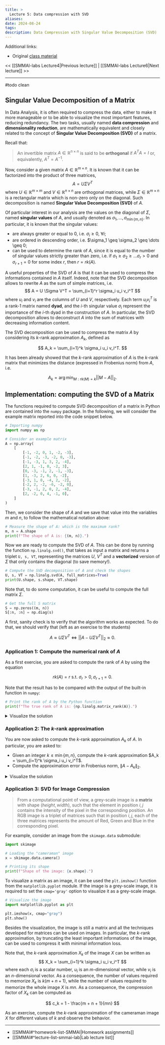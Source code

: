 ```yaml
---
title: >
  Lecture 5: Data compression with SVD
aliases: 
date: 2024-08-24
tags: 
description: Data Compression with Singular Value Decomposition (SVD)
---
```

Additional links: 
 - Original [class material](https://www.evangelistadavide.com/teaching/)

<< [[SMMAI-labs Lecture4|Previous lecture]] | [[SMMAI-labs Lecture6|Next lecture]] >>

---
#todo clean
## Singular Value Decomposition of a Matrix
In Data Analysis, it is often required to compress the data, either to make it more manageable or to be able to visualize the most important features, reducing redundancy. The two tasks, usually named **data compression** and **dimensionality reduction**, are mathematically equivalent and closely related to the concept of **Singular Value Decomposition (SVD)** of a matrix.

Recall that:

> An invertible matrix $A \in \mathbb{R}^{n \times n}$ is said to be **orthogonal** if $A^T A = I$ or, equivalently, $A^T = A^{-1}$. 

Now, consider a given matrix $A \in \mathbb{R}^{m \times n}$. It is known that it can be factorized into the product of three matrices,
$$
A = U \Sigma V^T
$$
where $U \in \mathbb{R}^{m \times m}$ and $V \in \mathbb{R}^{n \times n}$ are orthogonal matrices, while $\Sigma \in \mathbb{R}^{m \times n}$ is a rectangular matrix which is non-zero only on the diagonal. Such decomposition is named **Singular Value Decomposition (SVD)** of $A$.

Of particular interest in our analysis are the values on the diagonal of $\Sigma$, named **singular values** of $A$, and usually denoted as $\sigma_1, \dots, \sigma_{\min \{ m, n \}}$. In particular, it is known that the singular values:

- are always greater or equal to 0, i.e. $\sigma_i \geq 0$, $\forall i$;
- are ordered in descending order, i.e. $\sigma_1 \geq \sigma_2 \geq \dots \geq 0;
- can be used to determine the rank of $A$, since it is equal to the number of singular values strictly greater than zero, i.e. if $\sigma_1 \geq \sigma_2 \geq \dots \sigma_r > 0$ and $\sigma_{r+1} = 0$ for some index $r$, then $r = rk(A)$.

A useful properties of the SVD of $A$ is that it can be used to compress the informations contained in $A$ itself. Indeed, note that the SVD decomposition allows to rewrite $A$ as the sum of simple matrices, i.e.
$$
    A = U \Sigma V^T = \sum_{i=1}^r \sigma_i u_i v_i^T
$$
where $u_i$ and $v_i$ are the columns of $U$ and $V$, respectively. Each term $u_i v_i^T$ is a rank-1 matrix named **dyad**, and the $i$-th singular value $\sigma_i$ represent the importance of the $i$-th dyad in the construction of $A$. In particular, the SVD decomposition allows to deconstruct $A$ into the sum of matrices with decreasing information content. 

The SVD decomposition can be used to compress the matrix $A$ by considering its $k$-rank approximation $A_k$, defined as

$$
    A_k = \sum_{i=1}^k \sigma_i u_i v_i^T.
$$

It has been already showed that the $k$-rank approximation of $A$ is the $k$-rank matrix that minimizes the distance (expressed in Frobenius norm) from $A$, i.e.

$$
    A_k = \arg\min_{M: rk(M) = k} || M - A ||_2.
$$

## Implementation: computing the SVD of a Matrix
The functions required to compute SVD decomposition of a matrix in Python are contained into the `numpy` package. In the following, we will consider the example matrix reported into the code snippet below.

```python
# Importing numpy
import numpy as np

# Consider an example matrix
A = np.array(
    [
        [-1, -2, 0, 1, -2, -3],
        [-1, -2, -3, -2, 0, -3],
        [-1, -3, 1, 3, 2, -4],
        [2, 1, -1, 0, -2, 3],
        [0, -3, -1, 2, -1, -3],
        [1, -3, 2, 6, 0, -2],
        [-3, 1, 0, -4, 2, -2],
        [-2, 2, -2, -6, -2, 0],
        [-3, -1, 2, 0, 2, -4],
        [2, -2, 0, 4, -1, 0],
    ]
)
```

Then, we consider the shape of $A$ and we save that value into the variables $m$ and $n$, to follow the mathematical notation above:

```python
# Measure the shape of A: which is the maximum rank?
m, n = A.shape
print(f"The shape of A is: {(m, n)}.")
```

Now we are ready to compute the SVD of $A$. This can be done by running the function `np.linalg.svd()`, that takes as input a matrix and returns a triplet `U, s, VT`, representing the matrices $U$, $V^T$ and a **vectorized** version of $\Sigma$ that only contains the diagonal (to save memory!).

```python
# Compute the SVD decomposition of A and check the shapes
U, s, VT = np.linalg.svd(A, full_matrices=True)
print(U.shape, s.shape, VT.shape)
```

Note that, to do some computation, it can be useful to compute the full matrix $\Sigma$.

```python
# Get the full S matrix
S = np.zeros((m, n))
S[:n, :n] = np.diag(s)
```

A first, sanity check is to verify that the algorithm works as expected. To do that, we should verify that (left as an exercise to the students)

$$
    A \approx U \Sigma V^T \iff || A - U \Sigma V^T ||_2 \approx 0.
$$
### Application 1: Compute the numerical rank of $A$
As a first exercise, you are asked to compute the rank of $A$ by using the equation

$$
    rk(A) = r \text{ s.t. } \sigma_r > 0, \sigma_{r+1} = 0.
$$

Note that the result has to be compared with the output of the built-in function in `numpy`:

```python
# Print the rank of A by the Python function
print(f"The true rank of A is: {np.linalg.matrix_rank(A)}.")
```

<details>
    <summary> Visualize the solution </summary>
    
    <pre>
# Check the rank of A by s
r = np.sum(s > 1e-10)
print(f"The computed rank of A is: {r}.")
    </pre>

</details>

### Application 2: The $k$-rank approximation
You are now asked to compute the $k$-rank approximation $A_k$ of $A$. In particular, you are asked to:

- Given an integer $k \leq \min \{ m, n \}$, compute the $k$-rank approximation $A_k = \sum_{i=1}^k \sigma_i u_i v_i^T$.
- Compute the approximation error in Frobenius norm, $\| A - A_k \|_2$.

<details>
    <summary> Visualize the solution </summary>
    
    <pre>
# Given k, compute the k-rank approximation A_k of A
k = 3
A_k = U[:, :k] @ S[:k, :k] @ VT[:k, :]
print(f"Shape of A_k: {A_k.shape}. Rank of A_k: {np.linalg.matrix_rank(A_k)}.")

# Compute the error in Frobenius norm due to the approximation A_k
print(f"||A - A_k||_2 = {np.linalg.norm(A - A_k, 2)}.")
    </pre>

</details>

### Application 3: SVD for Image Compression
> From a computational point of view, a grey-scale image is a **matrix** with shape $(height, width)$, such that the element in position $i, j$ contains the intensity of the pixel in the corresponding position. An RGB image is a triplet of matrices such that in position $i, j$, each of the three matrices represents the amount of Red, Green and Blue in the corresponding pixel.

For example, consider an image from the `skimage.data` submodule:

```python
import skimage

# Loading the "cameraman" image
x = skimage.data.camera()

# Printing its shape
print(f"Shape of the image: {x.shape}.")
```
To visualize a matrix as an image, it can be used the `plt.imshow()` function from the `matplotlib.pyplot` module. If the image is a grey-scale image, it is required to set the `cmap='gray'` option to visualize it as a grey-scale image.

```python
# Visualize the image
import matplotlib.pyplot as plt

plt.imshow(x, cmap="gray")
plt.show()
```
Besides the visualization, the image is still a matrix and all the techniques developed for matrices can be used on images. In particular, the $k$-rank approximation, by truncating the least important informations of the image, can be used to compress it with minimal information loss.

Note that, the $k$-rank approximation $X_k$ of the image $X$ can be written as
$$
    X_k = \sum_{i=1}^k \sigma_i u_i v_i^T
$$
where each $\sigma_i$ is a scalar number, $u_i$ is an $m$-dimensional vector, while $v_i$ is an $n$-dimensional vector. As a consequence, the number of values required to memorize $X_k$ is $k(m + n + 1)$, while the number of values required to memorize the whole image $X$ is $mn$. As a consequence, the compression factor of $X_k$ can be computed as

$$
    c_k = 1 - \frac{m + n + 1}{mn}
$$

As an exercise, compute the $k$-rank approximation of the cameraman image $X$ for different values of $k$ and observe the behavior.


---
- [[SMMAI#^homework-list-SMMAI|Homework assignments]]
- [[SMMAI#^lecture-list-smmai-lab|Lab lecture list]]